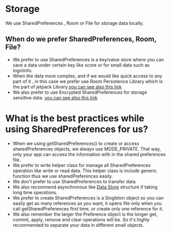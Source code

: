# Storage
We use SharedPreferences , Room or File for storage data locally.

## When do we prefer SharedPreferences, Room, File?
- We prefer to use SharedPreferences is a key/value store where you can save a data under certain key like score or for small data such as loginInfo.
- When the data more complex, and if we would like quick access to any part of it , in this case we prefer use Room Persistence Library which is the part of jetpack Library.[you can see also this link](https://developer.android.com/training/data-storage/room)
- We also prefer to use Encrypted SharedPreferences for storage sensitive data. [you can see also this link](https://developer.android.com/topic/security/data)


# What is the best practices while using SharedPreferences for us?
- When we using getSharedPreferences() to create or access sharedPreferences objects, we always use MODE_PRIVATE. That way, only your app can access the information with in the shared preferences file.
- We prefer to write helper class for manage all SharedPreferences operation like write or read data. This helper class is include generic function thus we use sharedPreferences easily.
- We don't prefer to use SharedPreferences to transfer data.
- We also recommend asynchronous like [Data Store](https://developer.android.com/topic/libraries/architecture/datastore) structure if taking long time operations.
- We prefer to create SharedPreferences is a Singleton object so you can easily get as many references as you want, it opens file only when you call getSharedPreferences first time, or create only one reference for it.
- We also remember the larger the Preference object is the longer get, commit, apply, remove and clear operations will be. So it's highly recommended to separate your data in different small objects.
